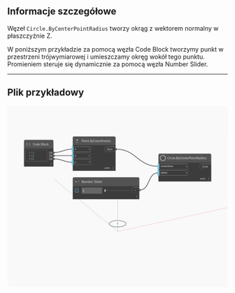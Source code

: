 ## Informacje szczegółowe
Węzeł `Circle.ByCenterPointRadius` tworzy okrąg z wektorem normalny w płaszczyźnie Z.

W poniższym przykładzie za pomocą węzła Code Block tworzymy punkt w przestrzeni trójwymiarowej i umieszczamy okręg wokół tego punktu. Promieniem steruje się dynamicznie za pomocą węzła Number Slider.

___
## Plik przykładowy

![ByCenterPointRadius](./Autodesk.DesignScript.Geometry.Circle.ByCenterPointRadius_img.jpg)

